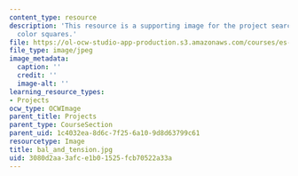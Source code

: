 ```yaml
---
content_type: resource
description: 'This resource is a supporting image for the project searching for tension:
  color squares.'
file: https://ol-ocw-studio-app-production.s3.amazonaws.com/courses/es-298-art-of-color-spring-2005/3080d2aa3afce1b01525fcb70522a33a_bal_and_tension.jpg
file_type: image/jpeg
image_metadata:
  caption: ''
  credit: ''
  image-alt: ''
learning_resource_types:
- Projects
ocw_type: OCWImage
parent_title: Projects
parent_type: CourseSection
parent_uid: 1c4032ea-8d6c-7f25-6a10-9d8d63799c61
resourcetype: Image
title: bal_and_tension.jpg
uid: 3080d2aa-3afc-e1b0-1525-fcb70522a33a
---
```

